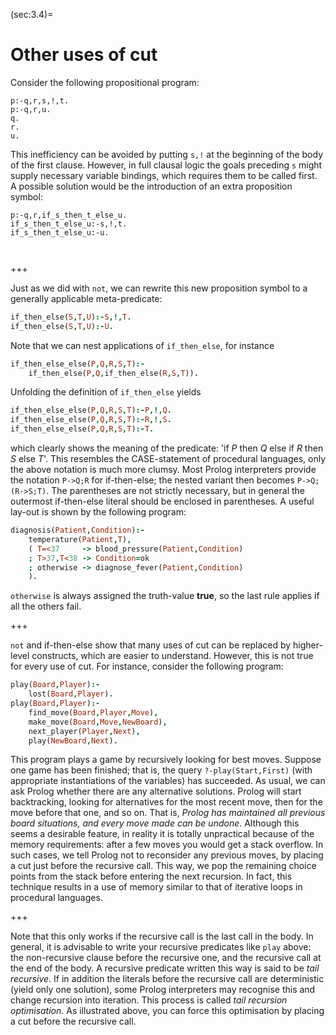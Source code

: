 <!--H3: Section 3.4-->
(sec:3.4)=
# Other uses of cut #

Consider the following propositional program:
```pProlog
p:-q,r,s,!,t.
p:-q,r,u.
q.
r.
u.
```
This inefficiency can be avoided by putting `s,!` at the beginning of the body of the first clause. However, in full clausal logic the goals preceding `s` might supply necessary variable bindings, which requires them to be called first. A possible solution would be the introduction of an extra proposition symbol:
```pProlog
p:-q,r,if_s_then_t_else_u.
if_s_then_t_else_u:-s,!,t.
if_s_then_t_else_u:-u.
```

```{exercise} ex:3.7
```

```{exercise} ex:3.8
```

+++

Just as we did with `not`, we can rewrite this new proposition symbol to a generally applicable meta-predicate:
```Prolog
if_then_else(S,T,U):-S,!,T.
if_then_else(S,T,U):-U.
```
Note that we can nest applications of `if_then_else`, for instance
```Prolog
if_then_else_else(P,Q,R,S,T):-
    if_then_else(P,Q,if_then_else(R,S,T)).
```
Unfolding the definition of `if_then_else` yields
```Prolog
if_then_else_else(P,Q,R,S,T):-P,!,Q.
if_then_else_else(P,Q,R,S,T):-R,!,S.
if_then_else_else(P,Q,R,S,T):-T.
```
which clearly shows the meaning of the predicate: 'if *P* then *Q* else if *R* then *S* else *T*'. This resembles the CASE-statement of procedural languages, only the above notation is much more clumsy. Most Prolog interpreters provide the notation `P->Q;R` for if-then-else; the nested variant then becomes `P->Q;(R->S;T)`. The parentheses are not strictly necessary, but in general the outermost if-then-else literal should be enclosed in parentheses. A useful lay-out is shown by the following program:
```Prolog
diagnosis(Patient,Condition):-
    temperature(Patient,T),
    ( T=<37     -> blood_pressure(Patient,Condition)
    ; T>37,T<38 -> Condition=ok
    ; otherwise -> diagnose_fever(Patient,Condition)
    ).
```
`otherwise` is always assigned the truth-value **true**, so the last rule applies if all the others fail.

+++

`not` and if-then-else show that many uses of cut can be replaced by higher-level constructs, which are easier to understand. However, this is not true for every use of cut. For instance, consider the following program:
```Prolog
play(Board,Player):-
    lost(Board,Player).
play(Board,Player):-
    find_move(Board,Player,Move),
    make_move(Board,Move,NewBoard),
    next_player(Player,Next),
    play(NewBoard,Next).
```
This program plays a game by recursively looking for best moves. Suppose one game has been finished; that is, the query `?-play(Start,First)` (with appropriate instantiations of the variables) has succeeded. As usual, we can ask Prolog whether there are any alternative solutions. Prolog will start backtracking, looking for alternatives for the most recent move, then for the move before that one, and so on. That is, *Prolog has maintained all previous board situations, and every move made can be undone*. Although this seems a desirable feature, in reality it is totally unpractical because of the memory requirements: after a few moves you would get a stack overflow. In such cases, we tell Prolog not to reconsider any previous moves, by placing a cut just before the recursive call. This way, we pop the remaining choice points from the stack before entering the next recursion. In fact, this technique results in a use of memory similar to that of iterative loops in procedural languages.

+++

Note that this only works if the recursive call is the last call in the body. In general, it is advisable to write your recursive predicates like `play` above: the non-recursive clause before the recursive one, and the recursive call at the end of the body. A recursive predicate written this way is said to be *tail recursive*. If in addition the literals before the recursive call are deterministic (yield only one solution), some Prolog interpreters may recognise this and change recursion into iteration. This process is called *tail recursion optimisation*. As illustrated above, you can force this optimisation by placing a cut before the recursive call.
